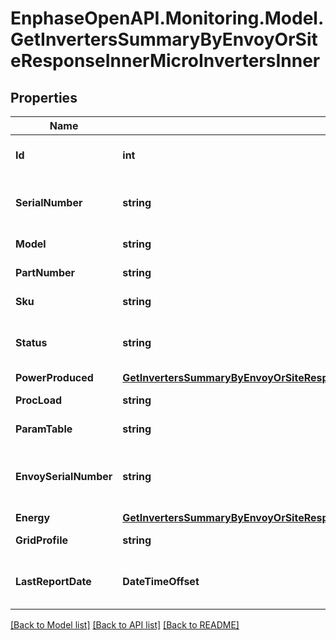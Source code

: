 # EnphaseOpenAPI.Monitoring.Model.GetInvertersSummaryByEnvoyOrSiteResponseInnerMicroInvertersInner

## Properties

Name | Type | Description | Notes
------------ | ------------- | ------------- | -------------
**Id** | **int** | Numeric ID of the microinverter. | [optional] 
**SerialNumber** | **string** | Serial number of the microinverter. | [optional] 
**Model** | **string** | Microinverter model type. | [optional] 
**PartNumber** | **string** | Microinverter part number. | [optional] 
**Sku** | **string** | SKU of the microinverter. | [optional] 
**Status** | **string** | Current status of the micro inverter. | [optional] 
**PowerProduced** | [**GetInvertersSummaryByEnvoyOrSiteResponseInnerMicroInvertersInnerPowerProduced**](GetInvertersSummaryByEnvoyOrSiteResponseInnerMicroInvertersInnerPowerProduced.md) |  | [optional] 
**ProcLoad** | **string** | Processor load. | [optional] 
**ParamTable** | **string** | Parameter table. | [optional] 
**EnvoySerialNumber** | **string** | Envoy serial number of the system that the micro reports to. | [optional] 
**Energy** | [**GetInvertersSummaryByEnvoyOrSiteResponseInnerMicroInvertersInnerEnergy**](GetInvertersSummaryByEnvoyOrSiteResponseInnerMicroInvertersInnerEnergy.md) |  | [optional] 
**GridProfile** | **string** | Grid profile ID. | [optional] 
**LastReportDate** | **DateTimeOffset** | Date on which the microinverter last reported. | [optional] 

[[Back to Model list]](../README.md#documentation-for-models) [[Back to API list]](../README.md#documentation-for-api-endpoints) [[Back to README]](../README.md)

